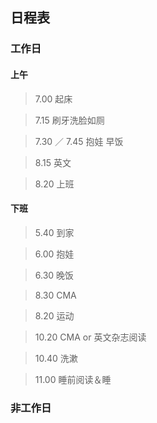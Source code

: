 ## 日程表
### 工作日
#### 上午
>  7.00 起床

 >  7.15  刷牙洗脸如厕

>  7.30   ／ 7.45  抱娃 早饭

>  8.15  英文

>  8.20  上班

#### 下班

>  5.40  到家

>  6.00 抱娃

>  6.30 晚饭

>  8.30 CMA

>  8.20 运动

>  10.20 CMA or  英文杂志阅读

> 10.40 洗漱

>  11.00 睡前阅读＆睡

### 非工作日




